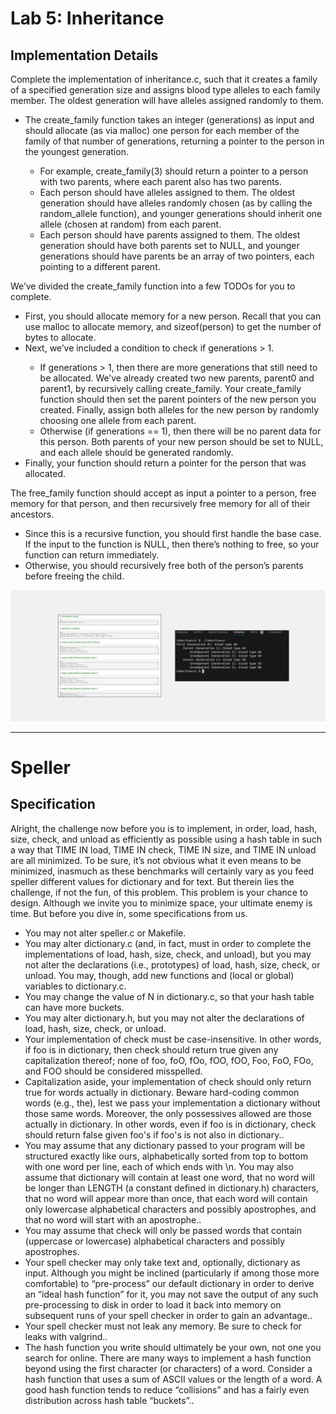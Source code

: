 <h1>Lab 5: Inheritance</h1>

<h2>Implementation Details</h2>
<p>Complete the implementation of inheritance.c, such that it creates a family of a specified generation size and assigns blood type alleles to each family member. The oldest generation will have alleles assigned randomly to them.</p>
<ul>
  <li>The create_family function takes an integer (generations) as input and should allocate (as via malloc) one person for each member of the family of that number of generations, returning a pointer to the person in the youngest generation.</li>
  <ul>
    <li>For example, create_family(3) should return a pointer to a person with two parents, where each parent also has two parents.</li>
    <li>Each person should have alleles assigned to them. The oldest generation should have alleles randomly chosen (as by calling the random_allele function), and younger generations should inherit one allele (chosen at random) from each parent.</li>
    <li>Each person should have parents assigned to them. The oldest generation should have both parents set to NULL, and younger generations should have parents be an array of two pointers, each pointing to a different parent.</li>    
  </ul>
</ul>
<p>We’ve divided the create_family function into a few TODOs for you to complete.</p>
<ul>
  <li>First, you should allocate memory for a new person. Recall that you can use malloc to allocate memory, and sizeof(person) to get the number of bytes to allocate.</li>
  <li>Next, we’ve included a condition to check if generations > 1.</li>
  <ul>
    <li>If generations > 1, then there are more generations that still need to be allocated. We’ve already created two new parents, parent0 and parent1, by recursively calling create_family. Your create_family function should then set the parent pointers of the new person you created. Finally, assign both alleles for the new person by randomly choosing one allele from each parent.</li>
        <li>Otherwise (if generations == 1), then there will be no parent data for this person. Both parents of your new person should be set to NULL, and each allele should be generated randomly.</li>
  </ul>
  <li>Finally, your function should return a pointer for the person that was allocated.</li>
</ul>
<p>The free_family function should accept as input a pointer to a person, free memory for that person, and then recursively free memory for all of their ancestors.</p>
<ul>
  <li>Since this is a recursive function, you should first handle the base case. If the input to the function is NULL, then there’s nothing to free, so your function can return immediately.</li>
  <li>Otherwise, you should recursively free both of the person’s parents before freeing the child.</li>
</ul>
<img src="assets/inhertitance.png">

---

<h1>Speller</h1>
<h2>Specification</h2>
<p>Alright, the challenge now before you is to implement, in order, load, hash, size, check, and unload as efficiently as possible using a hash table in such a way that TIME IN load, TIME IN check, TIME IN size, and TIME IN unload are all minimized. To be sure, it’s not obvious what it even means to be minimized, inasmuch as these benchmarks will certainly vary as you feed speller different values for dictionary and for text. But therein lies the challenge, if not the fun, of this problem. This problem is your chance to design. Although we invite you to minimize space, your ultimate enemy is time. But before you dive in, some specifications from us.

</p>
<ul>
<li>You may not alter speller.c or Makefile.</li>
<li>You may alter dictionary.c (and, in fact, must in order to complete the implementations of load, hash, size, check, and unload), but you may not alter the declarations (i.e., prototypes) of load, hash, size, check, or unload. You may, though, add new functions and (local or global) variables to dictionary.c.</li>
<li>You may change the value of N in dictionary.c, so that your hash table can have more buckets.</li>
<li>You may alter dictionary.h, but you may not alter the declarations of load, hash, size, check, or unload.</li>
<li>Your implementation of check must be case-insensitive. In other words, if foo is in dictionary, then check should return true given any capitalization thereof; none of foo, foO, fOo, fOO, fOO, Foo, FoO, FOo, and FOO should be considered misspelled.</li>
<li>Capitalization aside, your implementation of check should only return true for words actually in dictionary. Beware hard-coding common words (e.g., the), lest we pass your implementation a dictionary without those same words. Moreover, the only possessives allowed are those actually in dictionary. In other words, even if foo is in dictionary, check should return false given foo's if foo's is not also in dictionary..</li>
<li>You may assume that any dictionary passed to your program will be structured exactly like ours, alphabetically sorted from top to bottom with one word per line, each of which ends with \n. You may also assume that dictionary will contain at least one word, that no word will be longer than LENGTH (a constant defined in dictionary.h) characters, that no word will appear more than once, that each word will contain only lowercase alphabetical characters and possibly apostrophes, and that no word will start with an apostrophe..</li>
<li>You may assume that check will only be passed words that contain (uppercase or lowercase) alphabetical characters and possibly apostrophes.</h1>
<li>Your spell checker may only take text and, optionally, dictionary as input. Although you might be inclined (particularly if among those more comfortable) to “pre-process” our default dictionary in order to derive an “ideal hash function” for it, you may not save the output of any such pre-processing to disk in order to load it back into memory on subsequent runs of your spell checker in order to gain an advantage..</li>
<li>Your spell checker must not leak any memory. Be sure to check for leaks with valgrind..</li>
<li>The hash function you write should ultimately be your own, not one you search for online. There are many ways to implement a hash function beyond using the first character (or characters) of a word. Consider a hash function that uses a sum of ASCII values or the length of a word. A good hash function tends to reduce “collisions” and has a fairly even distribution across hash table “buckets”..</li>

  
</ul>
